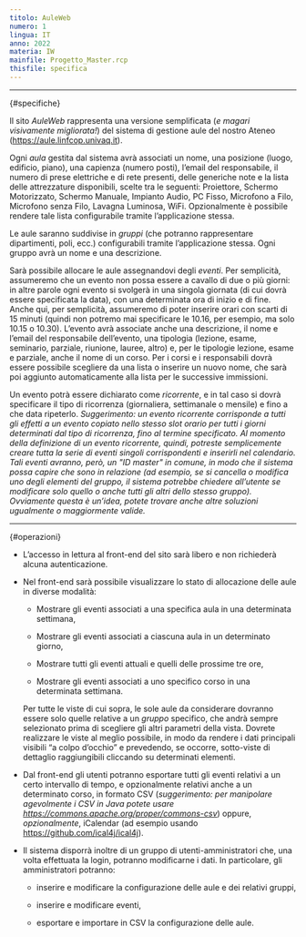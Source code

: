 ```yaml
---
titolo: AuleWeb
numero: 1
lingua: IT
anno: 2022
materia: IW
mainfile: Progetto_Master.rcp
thisfile: specifica
---
```


-------

{#specifiche}

Il sito *AuleWeb* rappresenta una versione semplificata (*e magari visivamente migliorata!*) del sistema di gestione aule del nostro Ateneo (https://aule.linfcop.univaq.it).

Ogni *aula* gestita dal sistema avrà associati un nome, una posizione (luogo, edificio, piano), una capienza (numero posti), l’email del responsabile, il numero di prese
elettriche e di rete presenti, delle generiche note e la lista delle attrezzature disponibili, scelte tra le seguenti: Proiettore, Schermo Motorizzato, Schermo Manuale, Impianto Audio, PC Fisso, Microfono a Filo, Microfono senza Filo, Lavagna Luminosa, WiFi. Opzionalmente è possibile rendere tale lista configurabile tramite l’applicazione stessa.

Le aule saranno suddivise in *gruppi* (che potranno rappresentare dipartimenti, poli, ecc.) configurabili tramite l’applicazione stessa. Ogni gruppo avrà un nome e una descrizione.

Sarà possibile allocare le aule assegnandovi degli *eventi*. Per semplicità, assumeremo che un evento non possa essere a cavallo di due o più giorni: in altre parole ogni evento si svolgerà in una singola giornata (di cui dovrà essere specificata la data), con una determinata ora di inizio e di fine. Anche qui, per semplicità, assumeremo di poter inserire orari con scarti di 15 minuti (quindi non potremo mai specificare le 10.16, per esempio, ma solo 10.15 o 10.30). L’evento avrà associate anche una descrizione, il nome e l’email del responsabile dell’evento, una tipologia (lezione, esame, seminario, parziale, riunione, lauree, altro) e, per le tipologie lezione, esame e parziale, anche il nome di un corso. Per i corsi e i responsabili dovrà essere possibile scegliere da una lista o inserire un nuovo nome, che sarà poi aggiunto automaticamente alla lista per le successive immissioni.

Un evento potrà essere dichiarato come *ricorrente*, e in tal caso si dovrà specificare il tipo di ricorrenza (giornaliera, settimanale o mensile) e fino a che data ripeterlo. *Suggerimento: un evento ricorrente corrisponde a tutti gli effetti a un evento copiato nello stesso slot orario per tutti i giorni determinati dal tipo di ricorrenza, fino al termine specificato. Al momento della definizione di un evento ricorrente, quindi, potreste semplicemente creare tutta la serie di eventi singoli corrispondenti e inserirli nel calendario. Tali eventi avranno, però, un "ID master" in comune, in modo che il sistema possa capire che sono in relazione (ad esempio, se si cancella o modifica uno degli elementi del gruppo, il sistema potrebbe chiedere all’utente se modificare solo quello o anche tutti gli altri dello stesso gruppo). Ovviamente questa è un’idea, potete trovare anche altre soluzioni ugualmente o maggiormente valide.*

-------

{#operazioni}

- L’accesso in lettura al front-end del sito sarà libero e non richiederà alcuna autenticazione.
  
- Nel front-end sarà possibile visualizzare lo stato di allocazione delle aule in diverse modalità:
  
   - Mostrare gli eventi associati a una specifica aula in una determinata settimana,
  
   - Mostrare gli eventi associati a ciascuna aula in un determinato giorno,
  
   - Mostrare tutti gli eventi attuali e quelli delle prossime tre ore,
  
   - Mostrare gli eventi associati a uno specifico corso in una determinata settimana.
  
   Per tutte le viste di cui sopra, le sole aule da considerare dovranno essere solo quelle relative a un *gruppo*
  specifico, che andrà sempre selezionato prima di scegliere gli altri parametri
  della vista. Dovrete realizzare le viste al meglio possibile, in modo da
  rendere i dati principali visibili “a colpo d’occhio” e prevedendo, se occorre,
  sotto-viste di dettaglio raggiungibili cliccando su determinati elementi.
  
- Dal front-end gli utenti potranno esportare tutti gli eventi relativi a un certo intervallo di tempo, e opzionalmente
  relativi anche a un determinato corso, in formato CSV (*suggerimento: per manipolare agevolmente i CSV in Java potete usare https://commons.apache.org/proper/commons-csv*) oppure, *opzionalmente*, iCalendar (ad esempio usando https://github.com/ical4j/ical4j).
  
- Il sistema disporrà inoltre di un gruppo di utenti-amministratori che, una volta effettuata la login, potranno modificarne
  i dati. In particolare, gli amministratori potranno:
  
  - inserire e modificare la configurazione delle aule e dei relativi gruppi,
  
  - inserire e modificare eventi,
  
  - esportare e importare in CSV la configurazione delle aule.

